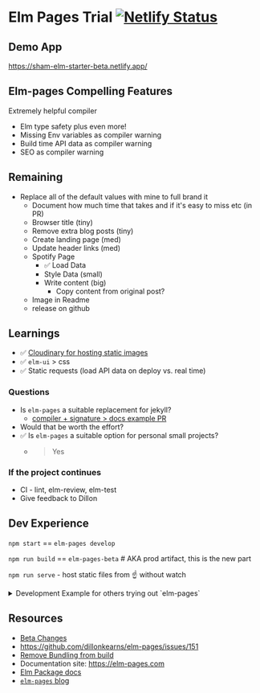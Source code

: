 # Elm Pages Trial [![Netlify Status](https://api.netlify.com/api/v1/badges/c4522fc2-8924-417b-954e-d7c20cb4c70f/deploy-status)](https://app.netlify.com/sites/sham-elm-starter-beta/deploys)

## Demo App
https://sham-elm-starter-beta.netlify.app/

## Elm-pages Compelling Features
Extremely helpful compiler


* Elm type safety plus even more!
* Missing Env variables as compiler warning
* Build time API data as compiler warning
* SEO as compiler warning


## Remaining
* Replace all of the default values with mine to full brand it
  * Document how much time that takes and if it's easy to miss etc (in PR)
  * Browser title (tiny)
  * Remove extra blog posts (tiny)
  * Create landing page (med)
  * Update header links (med)
  * Spotify Page
    * ✅ Load Data
    * Style Data (small)
    * Write content (big)
        * Copy content from original post?
  * Image in Readme
  * release on github

## Learnings
* ✅ [Cloudinary for hosting static images](https://cloudinary.com/)
* ✅ `elm-ui` > css
* ✅ Static requests (load API data on deploy vs. real time)

### Questions
* Is `elm-pages` a suitable replacement for jekyll?
  * [compiler + signature > docs example PR](https://github.com/shamshirz/elm-pages-starter-beta/pull/2)
* Would that be worth the effort?
* ✅ Is `elm-pages` a suitable option for personal small projects?
  * > Yes


### If the project continues
* CI - lint, elm-review, elm-test
* Give feedback to Dillon


## Dev Experience
`npm start` == `elm-pages develop`

`npm run build` == `elm-pages-beta` # AKA prod artifact, this is the new part

`npm run serve` - host static files from ☝️ without watch

<details>
  <summary>Development Example for others trying out `elm-pages`</summary>

  ### How
I cloned DKs repo and checked out his [Template Modules branch](https://github.com/dillonkearns/elm-pages-starter/tree/template-modules)

### Getting Started Example
Started a new page `test.md` and followed the compiler

* frontmatter error on `published: "2020-12-30"` needed quotes around date
* author needed, add
  * > Problem with the value at json.author: "Aaron Votre"
* author image doesn't exist
  * > , avatar = Pages.images.author.aaron (does not have aaron field)
  * Slightly harder to find because that file is generated from the `image/X` directory
* built, but my page stinks
* Wondering how to add custom things inline
  * example - inject a bit of elm defined UI into my markdown
  * discovered in `MarkdownRenderer.elm` you can add custom tags and then it basically gets built like react with uppercase tags
  * `<BOX>` example and [this article on the elm markdown rendered](https://elm-pages.com/blog/extensible-markdown-parsing-in-elm)
</details>


## Resources
* [Beta Changes](https://github.com/dillonkearns/elm-pages/blob/master/docs/7.0.0-elm-package-upgrade-guide.md#2---beta-build-command)
* https://github.com/dillonkearns/elm-pages/issues/151
* [Remove Bundling from build](https://github.com/dillonkearns/elm-pages/issues/148)
* Documentation site: https://elm-pages.com
* [Elm Package docs](https://package.elm-lang.org/packages/dillonkearns/elm-pages/latest/)
* [`elm-pages` blog](https://elm-pages.com/blog)
